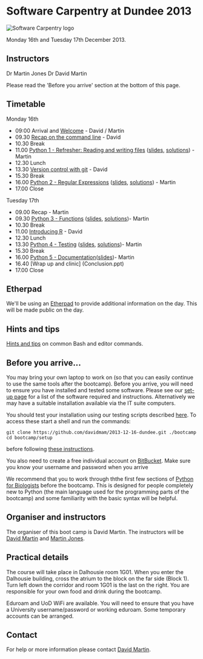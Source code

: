# Software Carpentry at Dundee 2013

![Software Carpentry logo](http://software-carpentry.org/img/software-carpentry-banner.png "Software Carpentry logo")

Monday 16th and Tuesday 17th December 2013.

## Instructors

Dr Martin Jones
Dr David Martin

Please read the 'Before you arrive' section at the bottom of this page.

## Timetable

Monday 16th

* 09:00 Arrival and [Welcome](Welcome.ppt) - David / Martin
* 09.30 [Recap on the command line](shell/README.md) - David
* 10.30 Break
* 11.00 [Python 1 - Refresher: Reading and writing files](Python/python_files.md) ([slides](https://docs.google.com/presentation/d/1WRPLlzFOByzmKUsxxlzA8Cjp0cb6qSLKr02yoiS4HSY/edit?usp=sharing), [solutions](Python/python_files_solutions.md)) - Martin
* 12.30 Lunch
* 13.30 [Version control with git](git/README.md) - David
* 15.30 Break
* 16.00 [Python 2 - Regular Expressions](Python/python_regexp.md) ([slides](https://docs.google.com/presentation/d/1gzvJv2Ds1Bm8jpl988jfnmNM-VMTCvXX2-BczhqxDiU/edit?usp=sharing), [solutions](Python/python_regexp_solutions.md)) - Martin
* 17.00 Close

Tuesday 17th

* 09.00 Recap - Martin
* 09.30 [Python 3 - Functions](Python/python_functions.md)  ([slides](https://docs.google.com/presentation/d/1RclZNZskeoB_nRny3Gqlkb2DmIQVZNQU3by6166Ya-E/edit?usp=sharing), [solutions](Python/python_functions_solutions.md))- Martin
* 10.30 Break
* 11.00 [Introducing R](R/R.md) - David
* 12.30 Lunch
* 13.30 [Python 4 - Testing](Python/python_testing.md)   ([slides](https://docs.google.com/presentation/d/1g5BJuL2qTNUrXoJTk-QFiYcyyzRuRB4itsJYtzqEdnk/edit?usp=sharing), [solutions](Python/python_testing_solutions.md))- Martin
* 15.30 Break
* 16.00 [Python 5 - Documentation](Python/python_documentation.md)([slides](https://docs.google.com/presentation/d/17m5Cb8Czf_GfTOPIGtE3ig3QmyRGykMxB_Y5MVn_TeA/edit?usp=sharing))- Martin
* 16.40 [Wrap up and clinic] (Conclusion.ppt)
* 17.00 Close

## Etherpad

We'll be using an [Etherpad](https://etherpad.mozilla.org/swcdundee) to provide additional 
information on the day. This will be made public on the day.

## Hints and tips

[Hints and tips](HintsAndTips.md) on common Bash and editor commands.

## Before you arrive...

You may bring your own laptop to work on (so that you can easily continue to use the same tools after the 
bootcamp). Before you arrive, you will need to ensure you have installed and tested
some software. Please see our [set-up page](Setup.md) for a list of the 
software required and instructions. Alternatively we may have a suitable installation available via the IT suite computers. 

You should test your installation using our testing scripts described 
[here](setup/README.md). To access these start a shell and run the 
commands:

    git clone https://github.com/davidmam/2013-12-16-dundee.git ./bootcamp
    cd bootcamp/setup

before following [these instructions](setup/README.md).

You also need to create a free individual account on 
[BitBucket](https://bitbucket.org/account/signup/). Make sure 
you know your username and password when you arrive

We recommend that you to work through ththe first few sections of [Python for Biologists](http://pythonforbiologists.com/index.php/introduction-to-python-for-biologists/) before the
bootcamp. This is designed for people completely new to Python (the main
language used for the programming parts of the bootcamp) and some 
familiarity with the basic syntax will be helpful.  

## Organiser and instructors

The organiser of this boot camp is David Martin. The instructors will be [David Martin](bio/dm.md) and [Martin Jones](bio/mj.md).

## Practical details

The course will take place in Dalhousie room 1G01. When you enter the Dalhousie building, cross the atrium to the block on the far side (Block 1). Turn left down the corridor and room 1G01 is the last on the right.
You are responsible for your own food and drink during the bootcamp.

Eduroam and UoD WiFi are available. You will need to ensure that you have a University username/password or working eduroam. Some temporary accounts can be arranged.

## Contact

For help or more information please contact [David Martin](mailto:d.m.a.martin@dundee.ac.uk).
